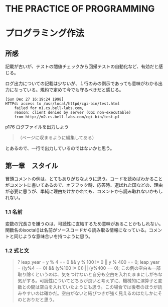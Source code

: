 # THE PRACTICE OF PROGRAMMING
# プログラミング作法

## 所感
記載が古いが、テストの閾値チェックから回帰テストの自動化など、有効だと感じる。

ログ出力についての記載は少ないが、１行のみの例示であっても意味がわかる出力になっている。規約で定めて今でも守るべきだと感じる。
```
[Sun Dec 27 16:19:24 1998]
HTTPd: access to /usr/local/httpd/cgi-bin/test.html
    failed for m1.cs.bell-labs.com,
    reason: client denied by server (CGI non-executable)
    from http://m2.cs.bell-labs.com/cgi-bin/test.pl
```
p176 ログファイルを出力しよう
>（ページに収まるように編集してある）

とあるので、一行で出力しているのではないかと思う。

## 第一章　スタイル
冒頭コメントの例は、とてもありがちなように思う。コードを読めばわかることがコメントに書いてあるので、オフフック時、応答時、選ばれた国などの、理由が必要に思うが、単純に理由だけかかれても、コメントから読み取れないかもしれない。
### 1.1 名前
変数の冗長さを嫌うのは、可読性に直結するため意味があることかもしれない。関数名のisoctal()は名前がソースコードから読み取る情報になっている。コメントと同じような意味合いを持つように思う。
### 1.2 式と文
> ? leap_year = y % 4 == 0 && y % 100 != 0 || y % 400 == 0;
> leap_year = ((y%4 == 0) && (y%100 != 0)) || (y%400 == 0);
この例の空白も一部取り除くというのは、気をつけないと自分も空白を入れたままにしがちな気がする。可読性についてどちらが良いと考えずに、機械的に演算子と変数との間は空白を入れていたようにも思う。この場合では後者のほうが読みやすいのは確かだ。空白がないと結びつきが強く見えるのはたしかにそのとおりだと思う。

